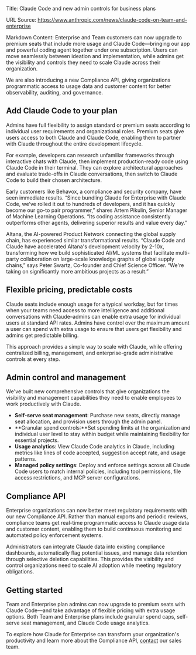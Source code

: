 Title: Claude Code and new admin controls for business plans

URL Source: https://www.anthropic.com/news/claude-code-on-team-and-enterprise

Markdown Content:
Enterprise and Team customers can now upgrade to premium seats that include more usage and Claude Code—bringing our app and powerful coding agent together under one subscription. Users can move seamlessly between ideation and implementation, while admins get the visibility and controls they need to scale Claude across their organization.

We are also introducing a new Compliance API, giving organizations programmatic access to usage data and customer content for better observability, auditing, and governance.

Add Claude Code to your plan
----------------------------

Admins have full flexibility to assign standard or premium seats according to individual user requirements and organizational roles. Premium seats give users access to both Claude and Claude Code, enabling them to partner with Claude throughout the entire development lifecycle.

For example, developers can research unfamiliar frameworks through interactive chats with Claude, then implement production-ready code using Claude Code in their terminal. They can explore architectural approaches and evaluate trade-offs in Claude conversations, then switch to Claude Code to build their chosen architecture.

Early customers like Behavox, a compliance and security company, have seen immediate results. “Since bundling Claude for Enterprise with Claude Code, we’ve rolled it out to hundreds of developers, and it has quickly become our go-to pair programmer,” shares Artem Pikulin, Senior Manager of Machine Learning Operations. “Its coding assistance consistently outperforms other agents, delivering superior results and value every day.”

Altana, the AI-powered Product Network connecting the global supply chain, has experienced similar transformational results. “Claude Code and Claude have accelerated Altana's development velocity by 2-10x, transforming how we build sophisticated AI/ML systems that facilitate multi-party collaboration on large-scale knowledge graphs of global supply chains,” says Peter Swartz, Co-founder and Chief Science Officer. “We're taking on significantly more ambitious projects as a result.”

Flexible pricing, predictable costs
-----------------------------------

Claude seats include enough usage for a typical workday, but for times when your teams need access to more intelligence and additional conversations with Claude–admins can enable extra usage for individual users at standard API rates. Admins have control over the maximum amount a user can spend with extra usage to ensure that users get flexibility and admins get predictable billing.

This approach provides a simple way to scale with Claude, while offering centralized billing, management, and enterprise-grade administrative controls at every step.

Admin control and management
----------------------------

We've built new comprehensive controls that give organizations the visibility and management capabilities they need to enable employees to work productively with Claude.

*   **Self-serve seat management**: Purchase new seats, directly manage seat allocation, and provision users through the admin panel.
*   **Granular spend controls:**Set spending limits at the organization and individual user level to stay within budget while maintaining flexibility for essential projects.
*   **Usage analytics**: View Claude Code analytics in Claude, including metrics like lines of code accepted, suggestion accept rate, and usage patterns.
*   **Managed policy settings**: Deploy and enforce settings across all Claude Code users to match internal policies, including tool permissions, file access restrictions, and MCP server configurations.

Compliance API
--------------

Enterprise organizations can now better meet regulatory requirements with our new Compliance API. Rather than manual exports and periodic reviews, compliance teams get real-time programmatic access to Claude usage data and customer content, enabling them to build continuous monitoring and automated policy enforcement systems.

Administrators can integrate Claude data into existing compliance dashboards, automatically flag potential issues, and manage data retention through selective deletion capabilities. This provides the visibility and control organizations need to scale AI adoption while meeting regulatory obligations.

Getting started
---------------

Team and Enterprise plan admins can now upgrade to premium seats with Claude Code—and take advantage of flexible pricing with extra usage options. Both Team and Enterprise plans include granular spend caps, self-serve seat management, and Claude Code usage analytics.

To explore how Claude for Enterprise can transform your organization's productivity and learn more about the Compliance API, [contact](https://www.anthropic.com/contact-sales) our sales team.
